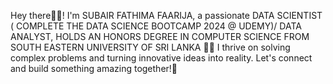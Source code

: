 Hey there🙋‍♀️! I'm SUBAIR FATHIMA FAARIJA, a passionate DATA SCIENTIST ( COMPLETE THE DATA SCIENCE BOOTCAMP 2024 @ UDEMY)/ DATA ANALYST,
HOLDS AN HONORS DEGREE IN COMPUTER SCIENCE FROM SOUTH EASTERN UNIVERSITY OF SRI LANKA 👨‍🎓
I thrive on solving complex problems and turning innovative ideas into reality.
Let's connect and build something amazing together!🤝
